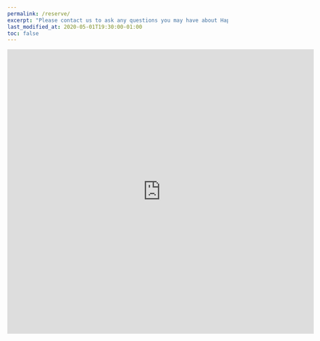 ```yaml
---
permalink: /reserve/
excerpt: "Please contact us to ask any questions you may have about Happy House English School Arges"
last_modified_at: 2020-05-01T19:30:00-01:00
toc: false
---
```


<iframe src="https://docs.google.com/forms/d/e/1FAIpQLSf5PiQ9e5pYlXwGG2FGZsmpXhgDmq_kMyecgPfFeTAsPeSIrA/viewform?embedded=true&hl=es" width="700" height="650" frameborder="0" marginheight="0" marginwidth="0">Loading...</iframe>
